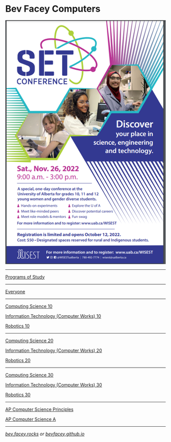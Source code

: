 # Bev Facey Computers

[![WISEST SET Conference](WISEST_SET.png)](https://www.ualberta.ca/women-in-scholarship-engineering-science-technology/programs/set-conference/index.html)

---

[Programs of Study](https://github.com/BevFacey/bevfacey.github.io/tree/main/ProgramsOfStudy)

---

[Everyone](everyone.md)

---

[Computing Science 10](cs10.md)

[Information Technology (Computer Works) 10](it10.md)

[Robotics 10](r10.md)

---

[Computing Science 20](cs20.md)

[Information Technology (Computer Works) 20](it20.md)

[Robotics 20](r20.md)

---

[Computing Science 30](cs30.md)

[Information Technology (Computer Works) 30](it30.md)

[Robotics 30](r30.md)

---

[AP Computer Science Principles](apcsp.md)

[AP Computer Science A](apsca.md)

---

*[bev.facey.rocks](http://bev.facey.rocks) or [bevfacey.github.io](http://bevfacey.github.io)*
